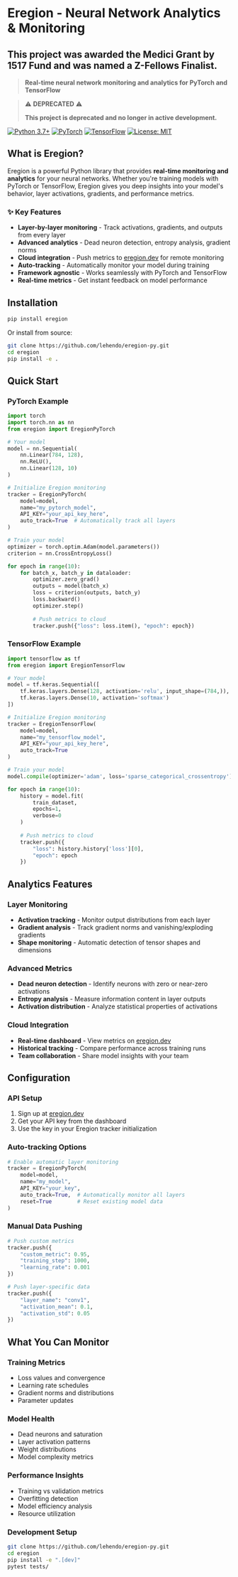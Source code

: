 # Eregion - Neural Network Analytics & Monitoring

## This project was awarded the Medici Grant by 1517 Fund and was named a Z-Fellows Finalist.

> **Real-time neural network monitoring and analytics for PyTorch and TensorFlow**

> ⚠️ **DEPRECATED** ⚠️
> 
> **This project is deprecated and no longer in active development.**
> 

[![Python 3.7+](https://img.shields.io/badge/python-3.7+-blue.svg)](https://www.python.org/downloads/)
[![PyTorch](https://img.shields.io/badge/PyTorch-1.8+-red.svg)](https://pytorch.org/)
[![TensorFlow](https://img.shields.io/badge/TensorFlow-2.0+-orange.svg)](https://tensorflow.org/)
[![License: MIT](https://img.shields.io/badge/License-MIT-yellow.svg)](https://opensource.org/licenses/MIT)

## What is Eregion?

Eregion is a powerful Python library that provides **real-time monitoring and analytics** for your neural networks. Whether you're training models with PyTorch or TensorFlow, Eregion gives you deep insights into your model's behavior, layer activations, gradients, and performance metrics.

### ✨ Key Features

- **Layer-by-layer monitoring** - Track activations, gradients, and outputs from every layer
- **Advanced analytics** - Dead neuron detection, entropy analysis, gradient norms
- **Cloud integration** - Push metrics to [eregion.dev](https://eregion.dev) for remote monitoring
- **Auto-tracking** - Automatically monitor your model during training
- **Framework agnostic** - Works seamlessly with PyTorch and TensorFlow
- **Real-time metrics** - Get instant feedback on model performance

## Installation

```bash
pip install eregion
```

Or install from source:

```bash
git clone https://github.com/lehendo/eregion-py.git
cd eregion
pip install -e .
```

## Quick Start

### PyTorch Example

```python
import torch
import torch.nn as nn
from eregion import EregionPyTorch

# Your model
model = nn.Sequential(
    nn.Linear(784, 128),
    nn.ReLU(),
    nn.Linear(128, 10)
)

# Initialize Eregion monitoring
tracker = EregionPyTorch(
    model=model,
    name="my_pytorch_model",
    API_KEY="your_api_key_here",
    auto_track=True  # Automatically track all layers
)

# Train your model
optimizer = torch.optim.Adam(model.parameters())
criterion = nn.CrossEntropyLoss()

for epoch in range(10):
    for batch_x, batch_y in dataloader:
        optimizer.zero_grad()
        outputs = model(batch_x)
        loss = criterion(outputs, batch_y)
        loss.backward()
        optimizer.step()
        
        # Push metrics to cloud
        tracker.push({"loss": loss.item(), "epoch": epoch})
```

### TensorFlow Example

```python
import tensorflow as tf
from eregion import EregionTensorFlow

# Your model
model = tf.keras.Sequential([
    tf.keras.layers.Dense(128, activation='relu', input_shape=(784,)),
    tf.keras.layers.Dense(10, activation='softmax')
])

# Initialize Eregion monitoring
tracker = EregionTensorFlow(
    model=model,
    name="my_tensorflow_model",
    API_KEY="your_api_key_here",
    auto_track=True
)

# Train your model
model.compile(optimizer='adam', loss='sparse_categorical_crossentropy')

for epoch in range(10):
    history = model.fit(
        train_dataset,
        epochs=1,
        verbose=0
    )
    
    # Push metrics to cloud
    tracker.push({
        "loss": history.history['loss'][0],
        "epoch": epoch
    })
```

## Analytics Features

### Layer Monitoring
- **Activation tracking** - Monitor output distributions from each layer
- **Gradient analysis** - Track gradient norms and vanishing/exploding gradients
- **Shape monitoring** - Automatic detection of tensor shapes and dimensions

### Advanced Metrics
- **Dead neuron detection** - Identify neurons with zero or near-zero activations
- **Entropy analysis** - Measure information content in layer outputs
- **Activation distribution** - Analyze statistical properties of activations

### Cloud Integration
- **Real-time dashboard** - View metrics on [eregion.dev](https://eregion.dev)
- **Historical tracking** - Compare performance across training runs
- **Team collaboration** - Share model insights with your team

## Configuration

### API Setup
1. Sign up at [eregion.dev](https://eregion.dev)
2. Get your API key from the dashboard
3. Use the key in your Eregion tracker initialization

### Auto-tracking Options
```python
# Enable automatic layer monitoring
tracker = EregionPyTorch(
    model=model,
    name="my_model",
    API_KEY="your_key",
    auto_track=True,  # Automatically monitor all layers
    reset=True        # Reset existing model data
)
```

### Manual Data Pushing
```python
# Push custom metrics
tracker.push({
    "custom_metric": 0.95,
    "training_step": 1000,
    "learning_rate": 0.001
})

# Push layer-specific data
tracker.push({
    "layer_name": "conv1",
    "activation_mean": 0.1,
    "activation_std": 0.05
})
```

## What You Can Monitor

### Training Metrics
- Loss values and convergence
- Learning rate schedules
- Gradient norms and distributions
- Parameter updates

### Model Health
- Dead neurons and saturation
- Layer activation patterns
- Weight distributions
- Model complexity metrics

### Performance Insights
- Training vs validation metrics
- Overfitting detection
- Model efficiency analysis
- Resource utilization

### Development Setup
```bash
git clone https://github.com/lehendo/eregion-py.git
cd eregion
pip install -e ".[dev]"
pytest tests/
```
